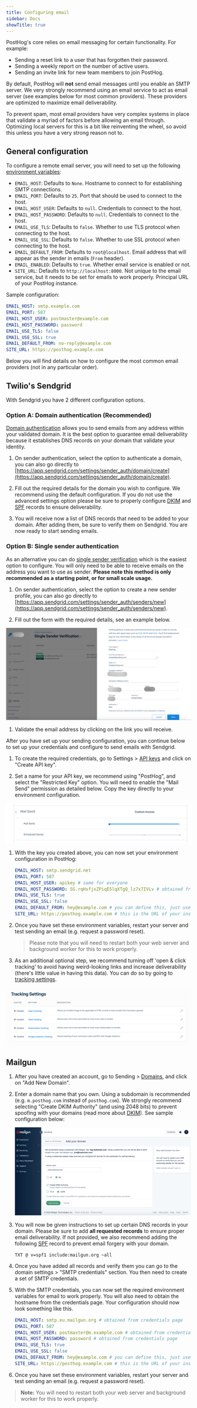 ```yaml
---
title: Configuring email
sidebar: Docs
showTitle: true
---
```


PostHog's core relies on email messaging for certain functionality. For example:
- Sending a reset link to a user that has forgotten their password.
- Sending a weekly report on the number of active users.
- Sending an invite link for new team members to join PostHog.


By default, PostHog will **not** send email messages until you enable an SMTP server. We very strongly recommend using an email service to act as email server (see examples below for most common providers). These providers are optimized to maximize email deliverability. 

To prevent spam, most email providers have very complex systems in place that validate a myriad of factors before allowing an email through. Optimizing local servers for this is a bit like reinventing the wheel, so avoid this unless you have a very strong reason not to.

## General configuration

To configure a remote email server, you will need to set up the following [environment variables](/docs/self-host/configure/environment-variables):
- `EMAIL_HOST`: Defaults to `None`. Hostname to connect to for establishing SMTP connections.
- `EMAIL_PORT`: Defaults to `25`. Port that should be used to connect to the host.
- `EMAIL_HOST_USER`: Defaults to `null`. Credentials to connect to the host.
- `EMAIL_HOST_PASSWORD`: Defaults to `null`. Credentials to connect to the host.
- `EMAIL_USE_TLS`: Defaults to `false`. Whether to use TLS protocol when connecting to the host.
- `EMAIL_USE_SSL`: Defaults to `false`. Whether to use SSL protocol when connecting to the host.
- `EMAIL_DEFAULT_FROM`: Defaults to `root@localhost`. Email address that will appear as the sender in emails (`From` header).
- `EMAIL_ENABLED`: Defaults to `true`. Whether email service is enabled or not.
- `SITE_URL`: Defaults to `http://localhost:8000`. Not unique to the email service, but it needs to be set for emails to work properly. Principal URL of your PostHog instance.

Sample configuration:
```yaml
EMAIL_HOST: smtp.example.com
EMAIL_PORT: 587
EMAIL_HOST_USER: postmaster@example.com
EMAIL_HOST_PASSWORD: password
EMAIL_USE_TLS: false
EMAIL_USE_SSL: true
EMAIL_DEFAULT_FROM: no-reply@example.com
SITE_URL: https://posthog.example.com
```

Below you will find details on how to configure the most common email providers (not in any particular order). 

## Twilio's Sendgrid
With Sendgrid you have 2 different configuration options. 

### Option A: Domain authentication (Recommended)
[Domain authentication](https://sendgrid.com/docs/ui/account-and-settings/how-to-set-up-domain-authentication/#setting-up-domain-authentication) allows you to send emails from any address within your validated domain. It is the best option to guarantee email deliverability because it establishes DNS records on your domain that validate your identity.

1. On sender authentication, select the option to authenticate a domain, you can also go directly to [https://app.sendgrid.com/settings/sender_auth/domain/create](https://app.sendgrid.com/settings/sender_auth/domain/create).

1. Fill out the required details for the domain you wish to configure. We recommend using the default configuration. If you do not use the advanced settings option please be sure to properly configure [DKIM](https://en.wikipedia.org/wiki/DomainKeys_Identified_Mail) and [SPF](https://en.wikipedia.org/wiki/Sender_Policy_Framework) records to ensure deliverability.

1. You will receive now a list of DNS records that need to be added to your domain. After adding them, be sure to verify them on Sendgrid. You are now ready to start sending emails.


### Option B: Single sender authentication
As an alternative you can do [single sender verification](https://sendgrid.com/docs/ui/sending-email/sender-verification/) which is the easiest option to configure. You will only need to be able to receive emails on the address you want to use as sender. **Please note this method is only recommended as a starting point, or for small scale usage.**

1. On sender authentication, select the option to create a new sender profile, you can also go directly to [https://app.sendgrid.com/settings/sender_auth/senders/new](https://app.sendgrid.com/settings/sender_auth/senders/new).

1. Fill out the form with the required details, see an example below.

![Configuring Sendgrid](../../../images/configuring-posthog/sendgrid-2.png)

1. Validate the email address by clicking on the link you will receive.

After you have set up your sending configuration, you can continue below to set up your credentials and configure to send emails with Sendgrid.

1. To create the required credentials, go to Settings > [API keys](https://app.sendgrid.com/settings/api_keys) and click on "Create API key".

1. Set a name for your API key, we recommend using "PostHog", and select the "Restricted Key" option. You will need to enable the "Mail Send" permission as detailed below. Copy the key directly to your environment configuration.

![API Sendgrid](../../../images/configuring-posthog/sendgrid-3.png)

1. With the key you created above, you can now set your environment configuration in PostHog:
    ```yaml
    EMAIL_HOST: smtp.sendgrid.net
    EMAIL_PORT: 587
    EMAIL_HOST_USER: apikey # same for everyone
    EMAIL_HOST_PASSWORD: SG.rqHsfjxZPiqE5lqXTgQ_lz7x7IVLv # obtained from step above
    EMAIL_USE_TLS: true
    EMAIL_USE_SSL: false
    EMAIL_DEFAULT_FROM: hey@example.com # you can define this, just use your domain or single sender address
    SITE_URL: https://posthog.example.com # this is the URL of your instance 
    ```

1. Once you have set these environment variables, restart your server and test sending an email (e.g. request a password reset).
    > Please note that you will need to restart both your web server and background worker for this to work properly.


1. As an additional optional step, we recommend turning off 'open & click tracking' to avoid having weird-looking links and increase deliverability (there's little value in having this data). You can do so by going to [tracking settings](https://app.sendgrid.com/settings/tracking).

![Sendgrid Config](../../../images/configuring-posthog/sendgrid-4.png)

## Mailgun
1. After you have created an account, go to Sending > [Domains](https://app.mailgun.com/app/sending/domains), and click on "Add New Domain".
1. Enter a domain name that you own. Using a subdomain is recommended (e.g. `m.posthog.com` instead of `posthog.com`). We strongly recommend selecting "Create DKIM Authority" (and using 2048 bits) to prevent spoofing with your domains (read more about [DKIM](https://en.wikipedia.org/wiki/DomainKeys_Identified_Mail)). See sample configuration below:

    ![](../../../images/configuring-posthog/mailgun-1.png)

1. You will now be given instructions to set up certain DNS records in your domain. Please be sure to add **all requested records** to ensure proper email deliverability. If not provided, we also recommend adding the following [SPF](https://en.wikipedia.org/wiki/Sender_Policy_Framework) record to prevent email forgery with your domain.

    ```
    TXT @ v=spf1 include:mailgun.org ~all
    ```

1. Once you have added all records and verify them you can go to the domain settings > "SMTP credentials" section. You then need to create a set of SMTP credentials.

1. With the SMTP credentials, you can now set the required environment variables for email to work properly. You will also need to obtain the hostname from the credentials page. Your configuration should now look something like this.
    ```yaml
    EMAIL_HOST: smtp.eu.mailgun.org # obtained from credentials page
    EMAIL_PORT: 587
    EMAIL_HOST_USER: postmaster@m.example.com # obtained from credentials page
    EMAIL_HOST_PASSWORD: password # obtained from credentials page
    EMAIL_USE_TLS: true
    EMAIL_USE_SSL: false
    EMAIL_DEFAULT_FROM: hey@example.com # you can define this, just use your domain
    SITE_URL: https://posthog.example.com # this is the URL of your instance
    ```

1. Once you have set these environment variables, restart your server and test sending an email (e.g. request a password reset).
    
> **Note:** You will need to restart both your web server and background worker for this to work properly.


[dkim]: https://en.wikipedia.org/wiki/DomainKeys_Identified_Mail
[spf]: https://en.wikipedia.org/wiki/Sender_Policy_Framework